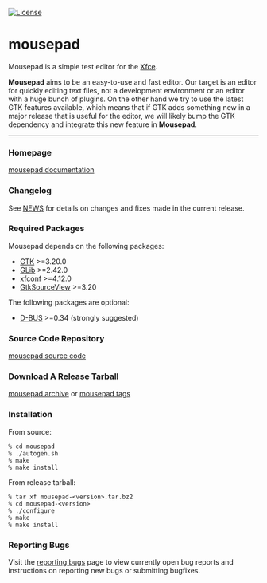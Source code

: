 [![License](https://img.shields.io/badge/License-GPL%20v2-blue.svg)](https://gitlab.xfce.org/xfce/mousepad/COPYING)

# mousepad

Mousepad is a simple test editor for the [Xfce](https://www.xfce.org).

**Mousepad** aims to be an easy-to-use and fast editor. Our target is an
editor for quickly editing text files, not a development environment or an
editor with a huge bunch of plugins. On the other hand we try to use the latest
GTK features available, which means that if GTK adds something new in a major
release that is useful for the editor, we will likely bump the GTK dependency
and integrate this new feature in **Mousepad**.

----

### Homepage

[mousepad documentation](https://docs.xfce.org/xfce/mousepad/start)

### Changelog

See [NEWS](https://gitlab.xfce.org/xfce/mousepad/-/blob/master/NEWS) for details on changes and fixes made in the current release.


### Required Packages 

Mousepad depends on the following packages:

* [GTK](https://www.gtk.org) >=3.20.0
* [GLib](https://wiki.gnome.org/Projects/GLib) >=2.42.0
* [xfconf](https://gitlab.xfce.org/xfce/xfconf) >=4.12.0
* [GtkSourceView](https://wiki.gnome.org/Projects/GtkSourceView) >=3.20

The following packages are optional:

* [D-BUS](https://www.freedesktop.org/wiki/Software/dbus) >=0.34 (strongly suggested)

### Source Code Repository

[mousepad source code](https://gitlab.xfce.org/xfce/mousepad)

### Download A Release Tarball

[mousepad archive](https://archive.xfce.org/src/xfce/mousepad)
    or
[mousepad tags](https://gitlab.xfce.org/xfce/mousepad/-/tags)

### Installation

From source: 

    % cd mousepad
    % ./autogen.sh
    % make
    % make install

From release tarball:

    % tar xf mousepad-<version>.tar.bz2
    % cd mousepad-<version>
    % ./configure
    % make
    % make install

### Reporting Bugs

Visit the [reporting bugs](https://docs.xfce.org/xfce/mousepad/bugs) page to view currently open bug reports and instructions on reporting new bugs or submitting bugfixes.


